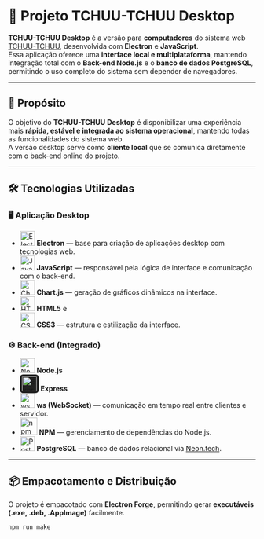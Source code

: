 # 🚆 Projeto TCHUU-TCHUU Desktop

**TCHUU-TCHUU Desktop** é a versão para **computadores** do sistema web [TCHUU-TCHUU](https://tchuu-tchuu-front-end.onrender.com), desenvolvida com **Electron** e **JavaScript**.  
Essa aplicação oferece uma **interface local e multiplataforma**, mantendo integração total com o **Back-end Node.js** e o **banco de dados PostgreSQL**, permitindo o uso completo do sistema sem depender de navegadores.

---

## 🎯 Propósito

O objetivo do **TCHUU-TCHUU Desktop** é disponibilizar uma experiência mais **rápida, estável e integrada ao sistema operacional**, mantendo todas as funcionalidades do sistema web.  
A versão desktop serve como **cliente local** que se comunica diretamente com o back-end online do projeto.

---

## 🛠️ Tecnologias Utilizadas

### 🖥️ Aplicação Desktop
- <img src="https://cdn.jsdelivr.net/gh/devicons/devicon/icons/electron/electron-original.svg" alt="Electron" width="30"/> **Electron** — base para criação de aplicações desktop com tecnologias web.  
- <img src="https://cdn.jsdelivr.net/gh/devicons/devicon/icons/javascript/javascript-original.svg" alt="JavaScript" width="30"/> **JavaScript** — responsável pela lógica de interface e comunicação com o back-end.  
- <img src="https://www.chartjs.org/media/logo-title.svg" alt="Chart.js" width="30"/> **Chart.js** — geração de gráficos dinâmicos na interface.  
- <img src="https://cdn.jsdelivr.net/gh/devicons/devicon/icons/html5/html5-original.svg" alt="HTML5" width="30"/> **HTML5** e  
  <img src="https://cdn.jsdelivr.net/gh/devicons/devicon/icons/css3/css3-original.svg" alt="CSS3" width="30"/> **CSS3** — estrutura e estilização da interface.

### ⚙️ Back-end (Integrado)
- <img src="https://cdn.jsdelivr.net/gh/devicons/devicon/icons/nodejs/nodejs-original.svg" alt="Node.js" width="30"/> **Node.js**  
- <img src="https://cdn.jsdelivr.net/gh/devicons/devicon/icons/express/express-original.svg" alt="Express" width="30" style="background-color:#222; padding:4px; border-radius:6px;"/> **Express**  
- <img src="https://raw.githubusercontent.com/websockets/ws/master/doc/ws-logo.svg" alt="ws" width="30"/> **ws (WebSocket)** — comunicação em tempo real entre clientes e servidor.  
- <img src="https://cdn.jsdelivr.net/gh/devicons/devicon/icons/npm/npm-original-wordmark.svg" alt="npm" width="35"/> **NPM** — gerenciamento de dependências do Node.js.  
- <img src="https://cdn.jsdelivr.net/gh/devicons/devicon/icons/postgresql/postgresql-original.svg" alt="PostgreSQL" width="30"/> **PostgreSQL** — banco de dados relacional via [Neon.tech](https://neon.tech).

---

## 📦 Empacotamento e Distribuição

O projeto é empacotado com **Electron Forge**, permitindo gerar **executáveis (.exe, .deb, .AppImage)** facilmente.  

```bash
npm run make
